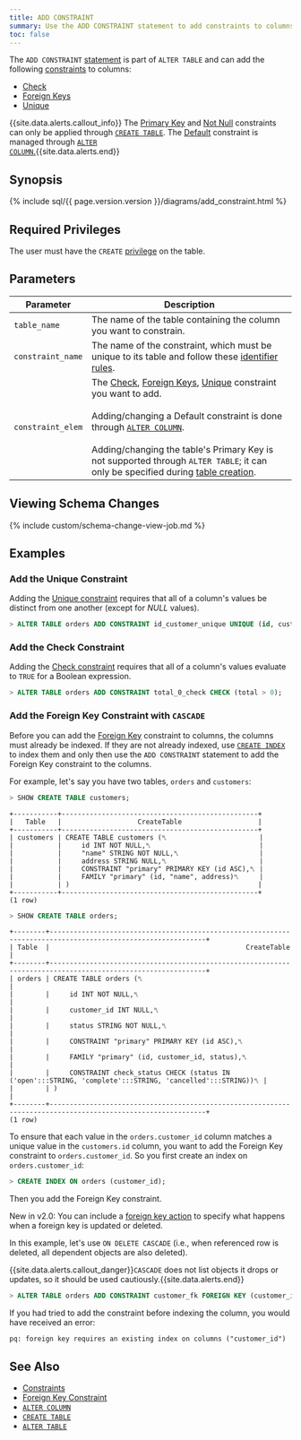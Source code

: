 ```yaml
---
title: ADD CONSTRAINT
summary: Use the ADD CONSTRAINT statement to add constraints to columns.
toc: false
---
```


The `ADD CONSTRAINT` [statement](sql-statements.html) is part of `ALTER TABLE` and can add the following [constraints](constraints.html) to columns:

- [Check](check.html)
- [Foreign Keys](foreign-key.html)
- [Unique](unique.html)

{{site.data.alerts.callout_info}}
The <a href="primary-key.html">Primary Key</a> and <a href="not-null.html">Not Null</a> constraints can only be applied through <a href="create-table.html"><code>CREATE TABLE</code></a>. The <a href="default-value.html">Default</a> constraint is managed through <a href="alter-column.html"><code>ALTER COLUMN</code>.</a>{{site.data.alerts.end}}

<div id="toc"></div>

## Synopsis

{% include sql/{{ page.version.version }}/diagrams/add_constraint.html %}

## Required Privileges

The user must have the `CREATE` [privilege](privileges.html) on the table.

## Parameters

| Parameter | Description |
|-----------|-------------|
| `table_name` | The name of the table containing the column you want to constrain. |
| `constraint_name` | The name of the constraint, which must be unique to its table and follow these [identifier rules](keywords-and-identifiers.html#identifiers). |
| `constraint_elem` | The [Check](check.html), [Foreign Keys](foreign-key.html), [Unique](unique.html) constraint you want to add. <br/><br/>Adding/changing a Default constraint is done through [`ALTER COLUMN`](alter-column.html). <br/><br/>Adding/changing the table's Primary Key is not supported through `ALTER TABLE`; it can only be specified during [table creation](create-table.html#create-a-table-primary-key-defined). |

## Viewing Schema Changes

{% include custom/schema-change-view-job.md %}

## Examples

### Add the Unique Constraint

Adding the [Unique constraint](unique.html) requires that all of a column's values be distinct from one another (except for *NULL* values).

~~~ sql
> ALTER TABLE orders ADD CONSTRAINT id_customer_unique UNIQUE (id, customer);
~~~

### Add the Check Constraint

Adding the [Check constraint](check.html) requires that all of a column's values evaluate to `TRUE` for a Boolean expression.

~~~ sql
> ALTER TABLE orders ADD CONSTRAINT total_0_check CHECK (total > 0);
~~~

### Add the Foreign Key Constraint with `CASCADE`

Before you can add the [Foreign Key](foreign-key.html) constraint to columns, the columns must already be indexed. If they are not already indexed, use [`CREATE INDEX`](create-index.html) to index them and only then use the `ADD CONSTRAINT` statement to add the Foreign Key constraint to the columns.

For example, let's say you have two tables, `orders` and `customers`:

~~~ sql
> SHOW CREATE TABLE customers;
~~~

~~~
+-----------+-------------------------------------------------+
|   Table   |                   CreateTable                   |
+-----------+-------------------------------------------------+
| customers | CREATE TABLE customers (␤                       |
|           |     id INT NOT NULL,␤                           |
|           |     "name" STRING NOT NULL,␤                    |
|           |     address STRING NULL,␤                       |
|           |     CONSTRAINT "primary" PRIMARY KEY (id ASC),␤ |
|           |     FAMILY "primary" (id, "name", address)␤     |
|           | )                                               |
+-----------+-------------------------------------------------+
(1 row)
~~~

~~~ sql
> SHOW CREATE TABLE orders;
~~~

~~~
+--------+-------------------------------------------------------------------------------------------------------------+
| Table  |                                                 CreateTable                                                 |
+--------+-------------------------------------------------------------------------------------------------------------+
| orders | CREATE TABLE orders (␤                                                                                      |
|        |     id INT NOT NULL,␤                                                                                       |
|        |     customer_id INT NULL,␤                                                                                  |
|        |     status STRING NOT NULL,␤                                                                                |
|        |     CONSTRAINT "primary" PRIMARY KEY (id ASC),␤                                                             |
|        |     FAMILY "primary" (id, customer_id, status),␤                                                            |
|        |     CONSTRAINT check_status CHECK (status IN ('open':::STRING, 'complete':::STRING, 'cancelled':::STRING))␤ |
|        | )                                                                                                           |
+--------+-------------------------------------------------------------------------------------------------------------+
(1 row)
~~~

To ensure that each value in the `orders.customer_id` column matches a unique value in the `customers.id` column, you want to add the Foreign Key constraint to `orders.customer_id`. So you first create an index on `orders.customer_id`:

~~~ sql
> CREATE INDEX ON orders (customer_id);
~~~

Then you add the Foreign Key constraint.

<span class="version-tag">New in v2.0:</span> You can include a [foreign key action](foreign-key.html#foreign-key-actions-new-in-v2-0) to specify what happens when a foreign key is updated or deleted.

In this example, let's use `ON DELETE CASCADE` (i.e., when referenced row is deleted, all dependent objects are also deleted).

{{site.data.alerts.callout_danger}}<code>CASCADE</code> does not list objects it drops or updates, so it should be used cautiously.{{site.data.alerts.end}}

~~~ sql
> ALTER TABLE orders ADD CONSTRAINT customer_fk FOREIGN KEY (customer_id) REFERENCES customers (id) ON DELETE CASCADE;
~~~

If you had tried to add the constraint before indexing the column, you would have received an error:

~~~
pq: foreign key requires an existing index on columns ("customer_id")
~~~

## See Also

- [Constraints](constraints.html)
- [Foreign Key Constraint](foreign-key.html)
- [`ALTER COLUMN`](alter-column.html)
- [`CREATE TABLE`](create-table.html)
- [`ALTER TABLE`](alter-table.html)
